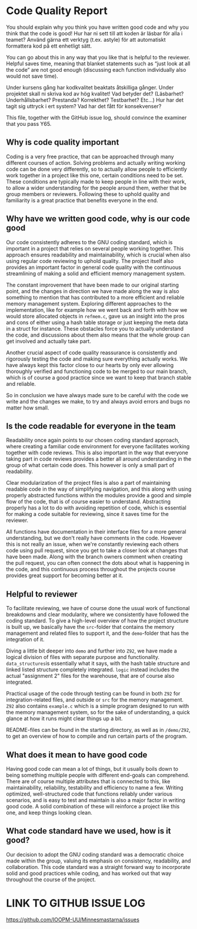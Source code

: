 # Code Quality Report
You should explain why you think you have written good code and why you think that the code is good!
Hur har ni sett till att koden är läsbar för alla i teamet?
Använd gärna ett verktyg (t.ex. astyle) för att automatiskt formattera kod på ett enhetligt sätt.

You can go about this in any way that you like that is helpful to the reviewer. Helpful saves time, meaning that blanket statements such as “just look at all the code” are not good enough (discussing each function individually also would not save time).

Under kursens gång har kodkvalitet beaktats åtskilliga gånger. Under projektet skall ni skriva kod av hög kvalitet! Vad betyder det? (Läsbarhet? Underhållsbarhet? Prestanda? Korrekthet? Testbarhet? Etc…) Hur har det tagit sig uttryck i ert system? Vad har det fått för konsekvenser?

This file, together with the GitHub issue log, should convince the examiner that you pass Y65.


## Why is code quality important
Coding is a very free practice, that can be approached through many different courses of action. Solving problems and actually writing working code can be done very differently, so to actually allow people to efficiently work together in a project like this one, certain conditions need to be set. These conditions are typically made to keep people in line with their work, to allow a wider understanding for the people around them, wether that be group members or reviewers. Following these to uphold quality and familiarity is a great practice that benefits everyone in the end.


## Why have we written good code, why is our code good
Our code consistently adheres to the GNU coding standard, which is important in a project that relies on several people working together. This approach ensures readability and maintainability, which is crucial when also using regular code reviewing to uphold quality. The project itself also provides an important factor in general code quality with the continuous streamlining of making a solid and efficient memory management system. 

The constant improvement that have been made to our original starting point, and the changes in direction we have made along the way is also something to mention that has contributed to a more efficient and reliable memory management system. Exploring different approaches to the implementation, like for example how we went back and forth with how we would store allocated objects in ```refmem.c```, gave us an insight into the pros and cons of either using a hash table storage or just keeping the meta data in a struct for instance. These obstacles force you to actually understand the code, and discussions about them also means that the whole group can get involved and actually take part.

Another crucial aspect of code quality reassurance is consistently and rigorously testing the code and making sure everything actually works. We have always kept this factor close to our hearts by only ever allowing thoroughly verified and functioning code to be merged to our main branch, which is of course a good practice since we want to keep that branch stable and reliable. 

So in conclusion we have always made sure to be careful with the code we write and the changes we make, to try and always avoid errors and bugs no matter how small.


## Is the code readable for everyone in the team
Readability once again points to our chosen coding standard approach, where creating a familiar code environment for everyone facilitates working together with code reviews. This is also important in the way that everyone taking part in code reviews provides a better all around understanding in the group of what certain code does. This however is only a small part of readability. 

Clear modularization of the project files is also a part of maintaining readable code in the way of simplifying navigation, and this along with using properly abstracted functions within the modules provide a good and simple flow of the code, that is of course easier to understand. Abstracting properly has a lot to do with avoiding repetition of code, which is essential for making a code suitable for reviewing, since it saves time for the reviewer.

All functions have documentation in their interface files for a more general understanding, but we don't really have comments in the code. However this is not really an issue, when we're constantly reviewing each others code using pull request, since you get to take a closer look at changes that have been made. Along with the branch owners comment when creating the pull request, you can often connect the dots about what is happening in the code, and this continuous process throughout the projects course provides great support for becoming better at it.


## Helpful to reviewer
To facilitate reviewing, we have of course done the usual work of functional breakdowns and clear modularity, where we consistently have followed the coding standard. To give a high-level overview of how the project structure is built up, we basically have the ```src```-folder that contains the memory management and related files to support it, and the ```demo```-folder that has the integration of it.

Diving a little bit deeper into ```demo``` and further into ```Z92```, we have made a logical division of files with separate purpose and functionality. ```data_structures```is essentially what it says, with the hash table structure and linked listed structure completely integrated. ```logic``` instead includes the actual "assignment 2" files for the warehouse, that are of course also integrated.

Practical usage of the code through testing can be found in both ```Z92``` for integration-related files, and outside or ```src``` for the memory management. ```Z92``` also contains ```example.c``` which is a simple program designed to run with the memory management system, so for the sake of understanding, a quick glance at how it runs might clear things up a bit.

README-files can be found in the starting directory, as well as in ```/demo/Z92```, to get an overview of how to compile and run certain parts of the program.


## What does it mean to have good code
Having good code can mean a lot of things, but it usually boils down to being something multiple people with different end-goals can comprehend. There are of course multiple attributes that is connected to this, like maintainability, reliability, testability and efficiency to name a few. Writing optimized, well-structured code that functions reliably under various scenarios, and is easy to test and maintain is also a major factor in writing good code. A solid combination of these will reinforce a project like this one, and keep things looking clean.


## What code standard have we used, how is it good?
Our decision to adopt the GNU coding standard was a democratic choice made within the group, valuing its emphasis on consistency, readability, and collaboration. This code standard was a straight forward way to incorporate solid and good practices while coding, and has worked out that way throughout the course of the project.


# LINK TO GITHUB ISSUE LOG
https://github.com/IOOPM-UU/Minnesmastarna/issues